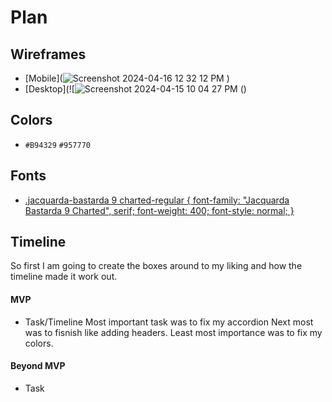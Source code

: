 # Plan

## Wireframes
* [Mobile](![Screenshot 2024-04-16 12 32 12 PM](https://github.com/bishoyb1251/sep10-freedom-project/assets/146866628/83e067be-17ce-4c99-8295-acae3c89ba11)
)
* [Desktop](![![Screenshot 2024-04-15 10 04 27 PM](https://github.com/bishoyb1251/sep10-freedom-project/assets/146866628/99a7ca54-7934-489d-960d-67d20cb080dd)
()


## Colors
* `#B94329`
`#957770`
## Fonts
* [.jacquarda-bastarda 9 charted-regular {
  font-family: "Jacquarda Bastarda 9 Charted", serif;
  font-weight: 400;
  font-style: normal;
}
](https://fonts.google.com/selection/embed)

## Timeline
So first I am going to create the boxes around to my liking and how the timeline made it work out.
#### MVP

* Task/Timeline
Most important task was to fix my accordion
Next most was to fisnish like adding headers.
Least most importance was to fix my colors. 
#### Beyond MVP

* Task

